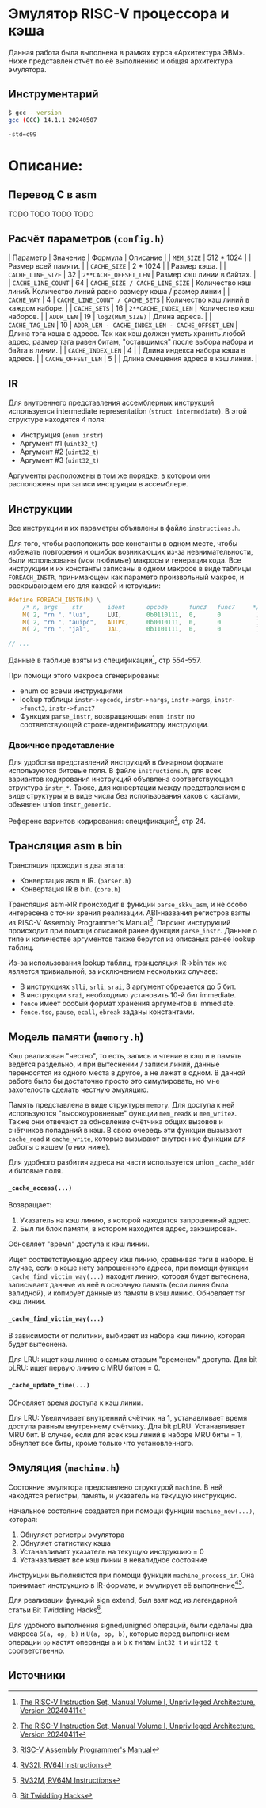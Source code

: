 # Эмулятор RISC-V процессора и кэша

Данная работа была выполнена в рамках курса «Архитектура ЭВМ». Ниже представлен отчёт по её выполнению и общая архитектура эмулятора.

## Инструментарий
```sh
$ gcc --version
gcc (GCC) 14.1.1 20240507
```

`-std=c99`

# Описание:

## Перевод C в asm

TODO TODO TODO TODO

## Расчёт параметров (`config.h`)

| Параметр            | Значение   | Формула                                         | Описание                               |
| `MEM_SIZE`          | 512 * 1024 |                                                 | Размер всей памяти.                    |
| `CACHE_SIZE`        | 2 * 1024   |                                                 | Размер кэша.                           |
| `CACHE_LINE_SIZE`   | 32         | `2**CACHE_OFFSET_LEN`                           | Размер кэш линии в байтах.             |
| `CACHE_LINE_COUNT`  | 64         | `CACHE_SIZE / CACHE_LINE_SIZE`                  | Количество кэш линий. Количество линий равно размеру кэша / размер линии |
| `CACHE_WAY`         | 4          | `CACHE_LINE_COUNT / CACHE_SETS`                 | Количество кэш линий в каждом наборе.  |
| `CACHE_SETS`        | 16         | `2**CACHE_INDEX_LEN`                            | Количество кэш наборов.                |
| `ADDR_LEN`          | 19         | `log2(MEM_SIZE)`                                | Длина адреса.                          |
| `CACHE_TAG_LEN`     | 10         | `ADDR_LEN - CACHE_INDEX_LEN - CACHE_OFFSET_LEN` | Длина тэга кэша в адресе. Так как кэш должен уметь хранить любой адрес, размер тэга равен битам, "оставшимся" после выбора набора и байта в линии. |
| `CACHE_INDEX_LEN`   | 4          |                                                 | Длина индекса набора кэша в адресе.    |
| `CACHE_OFFSET_LEN`  | 5          |                                                 | Длина смещения адреса в кэш линии.     |


## IR

Для внутреннего представления ассемблерных инструкций используется intermediate representation (`struct intermediate`). В этой структуре находятся 4 поля:

- Инструкция (`enum instr`)
- Аргумент #1 (`uint32_t`)
- Аргумент #2 (`uint32_t`)
- Аргумент #3 (`uint32_t`)

Аргументы расположены в том же порядке, в котором они расположены при записи инструкции в ассемблере.


## Инструкции

Все инструкции и их параметры объявлены в файле `instructions.h`.

Для того, чтобы расположить все константы в одном месте, чтобы избежать повторения и ошибок возникающих из-за невнимательности, были использованы (мои любимые) макросы и генерация кода. Все инструкции и их константы записаны в одном макросе в виде таблицы `FOREACH_INSTR`, принимающем как параметр произвольный макрос, и раскрывающем его для каждой инструкции:

```c
#define FOREACH_INSTR(M) \
    /* n, args    str       ident      opcode      func3   func7     */ \
    M( 2, "rn ", "lui",     LUI,       0b0110111,  0,      0          ) \
    M( 2, "rn ", "auipc",   AUIPC,     0b0010111,  0,      0          ) \
    M( 2, "rn ", "jal",     JAL,       0b1101111,  0,      0          ) \

// ...
```

Данные в таблице взяты из спецификации[^1], стр 554-557.

При помощи этого макроса сгенерированы:
- enum со всеми инструкциями
- lookup таблицы `instr->opcode`, `instr->nargs`, `instr->args`, `instr->funct3`, `instr->funct7`
- Функция `parse_instr`, возвращающая `enum instr` по соответствующей строке-идентификатору инструкции.


### Двоичное представление

Для удобства представлений инструкций в бинарном формате используются битовые поля. В файле `instructions.h`, для всех вариантов кодирования инструкций объявлена соответствующая структура `instr_*`. Также, для конвертации между представлением в виде структуры и в виде числа без использования хаков с кастами, объявлен union `instr_generic`.

Референс варинтов кодирования: спецификация[^1], стр 24.


## Трансляция asm в bin

Трансляция проходит в два этапа:
- Конвертация asm в IR. (`parser.h`)
- Конвертация IR в bin. (`core.h`)

Трансляция asm-\>IR происходит в функции `parse_skkv_asm`, и не особо интересена с точки зрения реализации. ABI-названия регистров взяты из RISC-V Assembly Programmer's Manual[^2]. Парсинг инстурукций происходит при помощи описаной ранее функции `parse_instr`. Данные о типе и количестве аргументов также берутся из описаных ранее lookup таблиц.

Из-за использования lookup таблиц, транцсляция IR-\>bin так же является тривиальной, за исключением нескольких случаев:
- В инструкциях `slli`, `srli`, `srai`, 3 аргумент обрезается до 5 бит.
- В инструкции `srai`, необходимо установить 10-й бит immediate.
- `fence` имеет особый формат хранения аргументов в immediate.
- `fence.tso`, `pause`, `ecall`, `ebreak` заданы константами.


## Модель памяти (`memory.h`)

Кэш реализован "честно", то есть, запись и чтение в кэш и в память ведётся раздельно, и при вытеснении / записи линий, данные переносятся из одного места в другое, а не лежат в одном. В данной работе было бы достаточно просто это симулировать, но мне захотелость сделать честную эмуляцию.

Память представлена в виде структуры `memory`. Для доступа к ней используются "высокоуровневые" функции `mem_readX` и `mem_writeX`. Также они отвечают за обновление счётчика общих вызовов и счётчиков попаданий в кэш. В свою очередь эти функции вызывают `cache_read` и `cache_write`, которые вызывают внутренние функции для работы с кэшем (о них ниже).

Для удобного разбития адреса на части используется union `_cache_addr` и битовые поля.

#### `_cache_access(...)`

Возвращает:
1. Указатель на кэш линию, в которой находится запрошенный адрес.
2. Был ли блок памяти, в котором находится адрес, закэширован.

Обновляет "время" доступа к кэш линии.

Ищет соответствующую адресу кэш линию, сравнивая тэги в наборе. В случае, если в кэше нету запрошенного адреса, при помощи функции `_cache_find_victim_way(...)` находит линию, которая будет вытеснена, записывает данные из неё в основную память (если линия была валидной), и копирует данные из памяти в кэш линию. Обновляет тэг кэш линии.

#### `_cache_find_victim_way(...)`

В зависимости от политики, выбирает из набора кэш линию, которая будет вытеснена.

Для LRU: ищет кэш линию с самым старым "временем" доступа.
Для bit pLRU: ищет первую линию с MRU битом = 0.

#### `_cache_update_time(...)`

Обновляет время доступа к кэш линии.

Для LRU: Увеличивает внутренний счётчик на 1, устанавливает время доступа равным внутреннему счётчику.
Для bit pLRU: Устанавливает MRU бит. В случае, если для всех кэш линий в наборе MRU биты = 1, обнуляет все биты, кроме только что установленного.


## Эмуляция (`machine.h`)

Состояние эмулятора представлено структурой `machine`. В ней находятся регистры, память, и указатель на текущую инструкцию.

Начальное состояние создается при помощи функции `machine_new(...)`, которая:
1. Обнуляет регистры эмулятора
2. Обнуляет статистику кэша
3. Устанавливает указатель на текущую инструкцию = 0
4. Устанавливает все кэш линии в невалидное состояние

Инструкции выполняются при помощи функции `machine_process_ir`. Она принимает инструкцию в IR-формате, и эмулирует её выполнение[^4][^5].

Для реализации функций sign extend, был взят код из легендарной статьи Bit Twiddling Hacks[^3].

Для удобного выполнения signed/unigned операций, были сделаны два макроса `S(a, op, b)` и `U(a, op, b)`, которые перед выполнением операции `op` кастят операнды `a` и `b` к типам `int32_t` и `uint32_t` соответственно.


## Источники

[^1]: [The RISC-V Instruction Set, Manual Volume I, Unprivileged Architecture, Version 20240411](https://github.com/riscv/riscv-isa-manual/releases/download/riscv-isa-release-d2c44bb-2024-04-18/priv-isa-asciidoc.pdf)

[^2]: [RISC-V Assembly Programmer's Manual](https://github.com/riscv-non-isa/riscv-asm-manual/blob/master/riscv-asm.md)

[^3]: [Bit Twiddling Hacks](https://graphics.stanford.edu/~seander/bithacks.html#FixedSignExtend)

[^4]: [RV32I, RV64I Instructions](https://msyksphinz-self.github.io/riscv-isadoc/html/rvi.html)

[^5]: [RV32M, RV64M Instructions](https://msyksphinz-self.github.io/riscv-isadoc/html/rvm.html)
